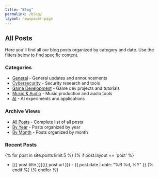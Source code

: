 ```yaml
---
title: "Blog"
permalink: /blog/
layout: newspaper-page
---
```


## All Posts

Here you'll find all our blog posts organized by category and date. Use the filters below to find specific content.

### Categories
- [General](/blog/category/general/) - General updates and announcements
- [Cybersecurity](/blog/category/cybersecurity/) - Security research and tools
- [Game Development](/blog/category/game-dev/) - Game dev projects and tutorials
- [Music & Audio](/blog/category/music/) - Music production and audio tools
- [AI](/blog/category/ai/) - AI experiments and applications

### Archive Views
- [All Posts](/blog/archive/) - Complete list of all posts
- [By Year](/blog/year-archive/) - Posts organized by year
- [By Month](/blog/month-archive/) - Posts organized by month

### Recent Posts
{% for post in site.posts limit:5 %}
  {% if post.layout == 'post' %}
- [{{ post.title }}]({{ post.url }}) - {{ post.date | date: "%B %d, %Y" }}
  {% endif %}
{% endfor %} 